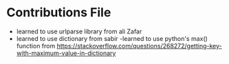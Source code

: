 # Contributions File
- learned to use urlparse library from ali Zafar
- learned to use dictionary from sabir 
-learned to use python's max() function from https://stackoverflow.com/questions/268272/getting-key-with-maximum-value-in-dictionary 
